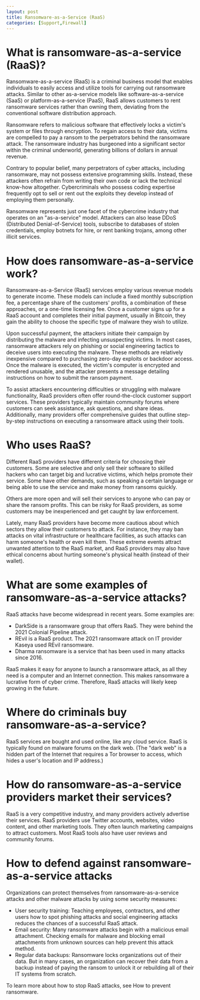 ```yaml
---
layout: post
title: Ransomware-as-a-Service (RaaS)
categories: [Support,Firewall]
---
```

# What is ransomware-as-a-service (RaaS)?
Ransomware-as-a-service (RaaS) is a criminal business model that enables individuals to easily access and utilize tools for carrying out ransomware attacks. Similar to other as-a-service models like software-as-a-service (SaaS) or platform-as-a-service (PaaS), RaaS allows customers to rent ransomware services rather than owning them, deviating from the conventional software distribution approach.

Ransomware refers to malicious software that effectively locks a victim's system or files through encryption. To regain access to their data, victims are compelled to pay a ransom to the perpetrators behind the ransomware attack. The ransomware industry has burgeoned into a significant sector within the criminal underworld, generating billions of dollars in annual revenue.

Contrary to popular belief, many perpetrators of cyber attacks, including ransomware, may not possess extensive programming skills. Instead, these attackers often refrain from writing their own code or lack the technical know-how altogether. Cybercriminals who possess coding expertise frequently opt to sell or rent out the exploits they develop instead of employing them personally.

Ransomware represents just one facet of the cybercrime industry that operates on an "as-a-service" model. Attackers can also lease DDoS (Distributed Denial-of-Service) tools, subscribe to databases of stolen credentials, employ botnets for hire, or rent banking trojans, among other illicit services.

# How does ransomware-as-a-service work?
Ransomware-as-a-Service (RaaS) services employ various revenue models to generate income. These models can include a fixed monthly subscription fee, a percentage share of the customers' profits, a combination of these approaches, or a one-time licensing fee. Once a customer signs up for a RaaS account and completes their initial payment, usually in Bitcoin, they gain the ability to choose the specific type of malware they wish to utilize.

Upon successful payment, the attackers initiate their campaign by distributing the malware and infecting unsuspecting victims. In most cases, ransomware attackers rely on phishing or social engineering tactics to deceive users into executing the malware. These methods are relatively inexpensive compared to purchasing zero-day exploits or backdoor access. Once the malware is executed, the victim's computer is encrypted and rendered unusable, and the attacker presents a message detailing instructions on how to submit the ransom payment.

To assist attackers encountering difficulties or struggling with malware functionality, RaaS providers often offer round-the-clock customer support services. These providers typically maintain community forums where customers can seek assistance, ask questions, and share ideas. Additionally, many providers offer comprehensive guides that outline step-by-step instructions on executing a ransomware attack using their tools.

# Who uses RaaS?
Different RaaS providers have different criteria for choosing their customers. Some are selective and only sell their software to skilled hackers who can target big and lucrative victims, which helps promote their service. Some have other demands, such as speaking a certain language or being able to use the service and make money from ransoms quickly.

Others are more open and will sell their services to anyone who can pay or share the ransom profits. This can be risky for RaaS providers, as some customers may be inexperienced and get caught by law enforcement.

Lately, many RaaS providers have become more cautious about which sectors they allow their customers to attack. For instance, they may ban attacks on vital infrastructure or healthcare facilities, as such attacks can harm someone's health or even kill them. These extreme events attract unwanted attention to the RaaS market, and RaaS providers may also have ethical concerns about hurting someone's physical health (instead of their wallet).

# What are some examples of ransomware-as-a-service attacks?
RaaS attacks have become widespread in recent years. Some examples are:

* DarkSide is a ransomware group that offers RaaS. They were behind the 2021 Colonial Pipeline attack.
* REvil is a RaaS product. The 2021 ransomware attack on IT provider Kaseya used REvil ransomware.
* Dharma ransomware is a service that has been used in many attacks since 2016.

RaaS makes it easy for anyone to launch a ransomware attack, as all they need is a computer and an Internet connection. This makes ransomware a lucrative form of cyber crime. Therefore, RaaS attacks will likely keep growing in the future.

# Where do criminals buy ransomware-as-a-service?
RaaS services are bought and used online, like any cloud service. RaaS is typically found on malware forums on the dark web. (The "dark web" is a hidden part of the Internet that requires a Tor browser to access, which hides a user's location and IP address.)

# How do ransomware-as-a-service providers market their services?
RaaS is a very competitive industry, and many providers actively advertise their services. RaaS providers use Twitter accounts, websites, video content, and other marketing tools. They often launch marketing campaigns to attract customers. Most RaaS tools also have user reviews and community forums.

# How to defend against ransomware-as-a-service attacks
Organizations can protect themselves from ransomware-as-a-service attacks and other malware attacks by using some security measures:

* User security training: Teaching employees, contractors, and other users how to spot phishing attacks and social engineering attacks reduces the chances of a successful RaaS attack.
* Email security: Many ransomware attacks begin with a malicious email attachment. Checking emails for malware and blocking email attachments from unknown sources can help prevent this attack method.
* Regular data backups: Ransomware locks organizations out of their data. But in many cases, an organization can recover their data from a backup instead of paying the ransom to unlock it or rebuilding all of their IT systems from scratch.

To learn more about how to stop RaaS attacks, see How to prevent ransomware.